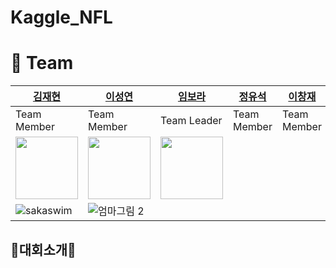 # Kaggle_NFL  


# 👥 Team 
[김재현](http://https://github.com/jh941213) | [이성연](https://github.com/deepshadow25) | [임보라](https://github.com/violet417) | [정유석](https://github.com/dbtjr1103) | [이창재](https://github.com/com0040)
------|------|------|------|------|
Team Member|Team Member|Team Leader|Team Member|Team Member|
<img src="https://user-images.githubusercontent.com/112835087/214769736-c6880568-a4f9-42f7-b5d9-3ef466b6a997.jpeg" width="100" height="100">|<img src="https://user-images.githubusercontent.com/112835087/214769769-f12d45ae-6b09-4567-b142-591c73ccffdb.png" width="100" height="100">|<img src="https://user-images.githubusercontent.com/112835087/227434174-b9458dbd-3819-4947-8533-386baafcdfc1.jpg" width="100" height="100">|
![sakaswim](https://user-images.githubusercontent.com/112835087/227434260-00788b7e-16ec-4d71-b2a5-2fa5fff37e6b.png)|![엄마그림 2](https://user-images.githubusercontent.com/112835087/227434307-5314bcf8-8980-4389-8be8-4ca0b744d395.jpg)


## 🏈대회소개🏈  
